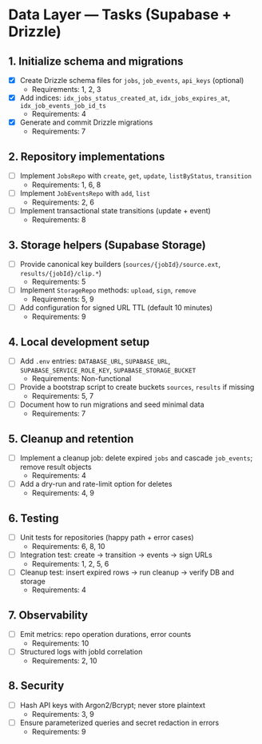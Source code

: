 <!-- artifact_id: 4b3a2a7c-2a40-4b97-b386-0df39bdfd3d0 -->

# Data Layer — Tasks (Supabase + Drizzle)

## 1. Initialize schema and migrations

-   [x] Create Drizzle schema files for `jobs`, `job_events`, `api_keys` (optional)
    -   Requirements: 1, 2, 3
-   [x] Add indices: `idx_jobs_status_created_at`, `idx_jobs_expires_at`, `idx_job_events_job_id_ts`
    -   Requirements: 4
-   [x] Generate and commit Drizzle migrations
    -   Requirements: 7

## 2. Repository implementations

-   [ ] Implement `JobsRepo` with `create`, `get`, `update`, `listByStatus`, `transition`
    -   Requirements: 1, 6, 8
-   [ ] Implement `JobEventsRepo` with `add`, `list`
    -   Requirements: 2, 6
-   [ ] Implement transactional state transitions (update + event)
    -   Requirements: 8

## 3. Storage helpers (Supabase Storage)

-   [ ] Provide canonical key builders (`sources/{jobId}/source.ext`, `results/{jobId}/clip.*`)
    -   Requirements: 5
-   [ ] Implement `StorageRepo` methods: `upload`, `sign`, `remove`
    -   Requirements: 5, 9
-   [ ] Add configuration for signed URL TTL (default 10 minutes)
    -   Requirements: 9

## 4. Local development setup

-   [ ] Add `.env` entries: `DATABASE_URL`, `SUPABASE_URL`, `SUPABASE_SERVICE_ROLE_KEY`, `SUPABASE_STORAGE_BUCKET`
    -   Requirements: Non-functional
-   [ ] Provide a bootstrap script to create buckets `sources`, `results` if missing
    -   Requirements: 5, 7
-   [ ] Document how to run migrations and seed minimal data
    -   Requirements: 7

## 5. Cleanup and retention

-   [ ] Implement a cleanup job: delete expired `jobs` and cascade `job_events`; remove result objects
    -   Requirements: 4
-   [ ] Add a dry-run and rate-limit option for deletes
    -   Requirements: 4, 9

## 6. Testing

-   [ ] Unit tests for repositories (happy path + error cases)
    -   Requirements: 6, 8, 10
-   [ ] Integration test: create → transition → events → sign URLs
    -   Requirements: 1, 2, 5, 6
-   [ ] Cleanup test: insert expired rows → run cleanup → verify DB and storage
    -   Requirements: 4

## 7. Observability

-   [ ] Emit metrics: repo operation durations, error counts
    -   Requirements: 10
-   [ ] Structured logs with jobId correlation
    -   Requirements: 2, 10

## 8. Security

-   [ ] Hash API keys with Argon2/Bcrypt; never store plaintext
    -   Requirements: 3, 9
-   [ ] Ensure parameterized queries and secret redaction in errors
    -   Requirements: 9
